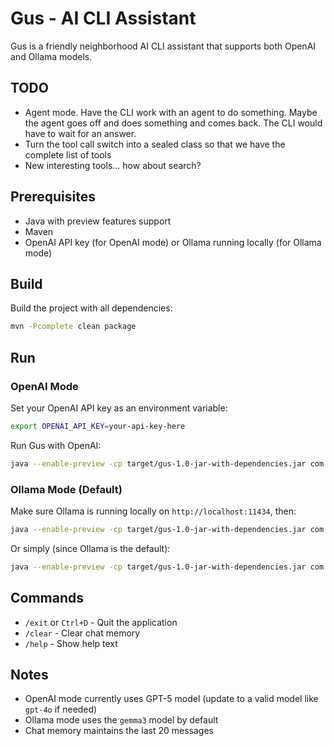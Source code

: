 # Gus - AI CLI Assistant

Gus is a friendly neighborhood AI CLI assistant that supports both OpenAI and Ollama models.

## TODO

- Agent mode. Have the CLI work with an agent to do something. Maybe the agent goes off and does something and comes back. The CLI would have to wait for an answer.
- Turn the tool call switch into a sealed class so that we have the complete list of tools
- New interesting tools... how about search?

## Prerequisites

- Java with preview features support
- Maven
- OpenAI API key (for OpenAI mode) or Ollama running locally (for Ollama mode)

## Build

Build the project with all dependencies:

```bash
mvn -Pcomplete clean package
```

## Run

### OpenAI Mode

Set your OpenAI API key as an environment variable:
```bash
export OPENAI_API_KEY=your-api-key-here
```

Run Gus with OpenAI:
```bash
java --enable-preview -cp target/gus-1.0-jar-with-dependencies.jar com.pinealpha.gus.Gus --openai
```

### Ollama Mode (Default)

Make sure Ollama is running locally on `http://localhost:11434`, then:

```bash
java --enable-preview -cp target/gus-1.0-jar-with-dependencies.jar com.pinealpha.gus.Gus --ollama
```

Or simply (since Ollama is the default):
```bash
java --enable-preview -cp target/gus-1.0-jar-with-dependencies.jar com.pinealpha.gus.Gus
```

## Commands

- `/exit` or `Ctrl+D` - Quit the application
- `/clear` - Clear chat memory
- `/help` - Show help text

## Notes

- OpenAI mode currently uses GPT-5 model (update to a valid model like `gpt-4o` if needed)
- Ollama mode uses the `gemma3` model by default
- Chat memory maintains the last 20 messages